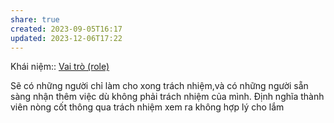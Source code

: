 ```yaml
---
share: true
created: 2023-09-05T16:17
updated: 2023-12-06T17:22
---
```


Khái niệm:: [Vai trò (role)](Vai%20tr%C3%B2%20(role).md)

Sẽ có những người chỉ làm cho xong trách nhiệm,và có những người sẵn sàng nhận thêm việc dù không phải trách nhiệm của mình. Định nghĩa thành viên nòng cốt thông qua trách nhiệm xem ra không hợp lý cho lắm